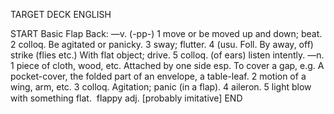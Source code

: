TARGET DECK
ENGLISH

START
Basic
Flap
Back: —v. (-pp-) 1 move or be moved up and down; beat. 2 colloq. Be agitated or panicky. 3 sway; flutter. 4 (usu. Foll. By away, off) strike (flies etc.) With flat object; drive. 5 colloq. (of ears) listen intently. —n. 1 piece of cloth, wood, etc. Attached by one side esp. To cover a gap, e.g. A pocket-cover, the folded part of an envelope, a table-leaf. 2 motion of a wing, arm, etc. 3 colloq. Agitation; panic (in a flap). 4 aileron. 5 light blow with something flat.  flappy adj. [probably imitative]
END
